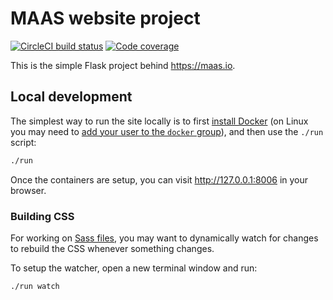MAAS website project
===

[![CircleCI build status](https://circleci.com/gh/canonical-web-and-design/maas.io.svg?style=shield)](https://circleci.com/gh/canonical-web-and-design/maas.io) [![Code coverage](https://codecov.io/gh/canonical-web-and-design/maas.io/branch/master/graph/badge.svg)](https://codecov.io/gh/canonical-web-and-design/maas.io)


This is the simple Flask project behind <https://maas.io>.

## Local development

The simplest way to run the site locally is to first [install Docker](https://docs.docker.com/engine/installation/) (on Linux you may need to [add your user to the `docker` group](https://docs.docker.com/engine/installation/linux/linux-postinstall/)), and then use the `./run` script:

``` bash
./run
```

Once the containers are setup, you can visit <http://127.0.0.1:8006> in your browser.

### Building CSS

For working on [Sass files](_sass), you may want to dynamically watch for changes to rebuild the CSS whenever something changes.

To setup the watcher, open a new terminal window and run:

``` bash
./run watch
```
